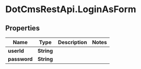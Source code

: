 # DotCmsRestApi.LoginAsForm

## Properties

Name | Type | Description | Notes
------------ | ------------- | ------------- | -------------
**userId** | **String** |  | 
**password** | **String** |  | 


